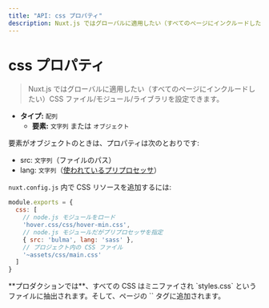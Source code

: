 ```yaml
---
title: "API: css プロパティ"
description: Nuxt.js ではグローバルに適用したい（すべてのページにインクルードしたい）CSS ファイル/モジュール/ライブラリを設定できます。
---
```


<!-- title: "API: The css Property" -->
<!-- description: Nuxt.js lets you define the CSS files/modules/libraries you want to set globally (included in every pages). -->

<!-- # The css Property -->

# css プロパティ

<!-- \> Nuxt.js lets you define the CSS files/modules/libraries you want to set globally (included in every pages). -->

> Nuxt.js ではグローバルに適用したい（すべてのページにインクルードしたい）CSS ファイル/モジュール/ライブラリを設定できます。

<!-- - **Type:** `Array` -->
<!--   - **Items:** `String` or `Object` -->

- **タイプ:** `配列`
  - **要素:** `文字列` または `オブジェクト`

<!-- If the item is an object, the properties are: -->

要素がオブジェクトのときは、プロパティは次のとおりです:

<!-- - src: `String` (path of the file) -->
<!-- - lang: `String` ([pre-processor used](/guide/pages#using-pre-processors)) -->

- src: `文字列`（ファイルのパス）
- lang: `文字列`（[使われているプリプロセッサ](/guide/pages#using-pre-processors)）

<!-- In `nuxt.config.js`, add the CSS resources: -->

`nuxt.config.js` 内で CSS リソースを追加するには:

<!-- ```js -->
<!-- module.exports = { -->
<!--   css: [ -->
<!--     // Load a node.js module -->
<!--     'hover.css/css/hover-min.css', -->
<!--     // node.js module but we specify the pre-processor -->
<!--     { src: 'bulma', lang: 'sass' }, -->
<!--     // Css file in the project -->
<!--     '~assets/css/main.css' -->
<!--   ] -->
<!-- } -->
<!-- ``` -->

```js
module.exports = {
  css: [
    // node.js モジュールをロード
    'hover.css/css/hover-min.css',
    // node.js モジュールだがプリプロセッサを指定
    { src: 'bulma', lang: 'sass' },
    // プロジェクト内の CSS ファイル
    '~assets/css/main.css'
  ]
}
```

<!-- <p class="Alert">**In production**, all CSS will be minified and extracted in a file named `styles.css` and added in the `<head>` of the page.</p> -->

<p class="Alert">**プロダクションでは**、すべての CSS はミニファイされ `styles.css` というファイルに抽出されます。そして、ページの `<head>` タグに追加されます。</p>
